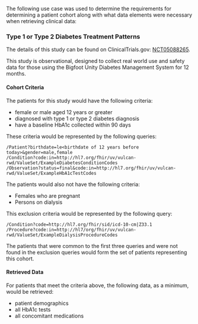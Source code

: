 The following use case was used to determine the requirements for determining a patient cohort along with what data elements were necessary when retrieving clinical data:

### Type 1 or Type 2 Diabetes Treatment Patterns

The details of this study can be found on ClinicalTrials.gov: [NCT05088265](https://clinicaltrials.gov/ct2/show/NCT05088265).

This study is observational, designed to collect real world use and safety data for those using the Bigfoot Unity Diabetes Management System for 12 months.

#### Cohort Criteria
The patients for this study would have the following criteria:

* female or male aged 12 years or greater
* diagnosed with type 1 or type 2 diabetes diagnosis
* have a baseline HbA1c collected within 90 days

These criteria would be represented by the following queries:

    /Patient?birthdate=le<birthdate of 12 years before today>&gender=male,female
    /Condition?code:in=http://hl7.org/fhir/uv/vulcan-rwd/ValueSet/ExampleDiabetesConditionCodes
    /Observation?status=final&code:in=http://hl7.org/fhir/uv/vulcan-rwd/ValueSet/ExampleHbA1cTestCodes

The patients would also not have the following criteria:

* Females who are pregnant
* Persons on dialysis

This exclusion criteria would be represented by the following query:

    /Condition?code=http://hl7.org/fhir/sid/icd-10-cm|Z33.1
	/Procedure?code:in=http://hl7/org/fhir/uv/vulcan-rwd/ValueSet/ExampleDialysisProcedureCodes


The patients that were common to the first three queries and were not found in the exclusion queries would form the set of patients representing this cohort.


#### Retrieved Data
For patients that meet the criteria above, the following data, as a minimum, would be retrieved:

* patient demographics
* all HbA1c tests
* all concomitant medications
